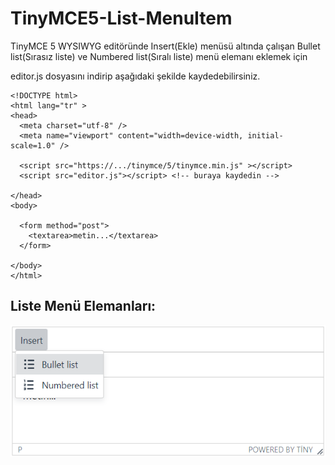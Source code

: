 # TinyMCE5-List-MenuItem
TinyMCE 5 WYSIWYG editöründe Insert(Ekle) menüsü altında çalışan Bullet list(Sırasız liste) ve Numbered list(Sıralı liste) menü elemanı eklemek için

editor.js dosyasını indirip aşağıdaki şekilde kaydedebilirsiniz.

```
<!DOCTYPE html>
<html lang="tr" >
<head>
  <meta charset="utf-8" />
  <meta name="viewport" content="width=device-width, initial-scale=1.0" />

  <script src="https://.../tinymce/5/tinymce.min.js" ></script>
  <script src="editor.js"></script> <!-- buraya kaydedin -->

</head>
<body>

  <form method="post">
    <textarea>metin...</textarea>
  </form>

</body>
</html>
```
## Liste Menü Elemanları:
![](Images/tinymce.png)
